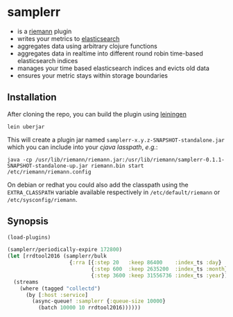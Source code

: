 # samplerr

* is a [riemann](http://riemann.io/) plugin
* writes your metrics to [elasticsearch](http://elastic.co/products/elasticsearch)
* aggregates data using arbitrary clojure functions
* aggregates data in realtime into different round robin time-based elasticsearch indices
* manages your time based elasticsearch indices and evicts old data
* ensures your metric stays within storage boundaries

## Installation

After cloning the repo, you can build the plugin using [leiningen](/technomancy/leiningen)

```
lein uberjar
```

This will create a plugin jar named `samplerr-x.y.z-SNAPSHOT-standalone.jar` which you can include into your *cjava lasspath*, *e.g.*:

```
java -cp /usr/lib/riemann/riemann.jar:/usr/lib/riemann/samplerr-0.1.1-SNAPSHOT-standalone-up.jar riemann.bin start /etc/riemann/riemann.config
```

On debian or redhat you could also add the classpath using the `EXTRA_CLASSPATH` variable available respectively in `/etc/default/riemann` or `/etc/sysconfig/riemann`.

## Synopsis

```clojure
(load-plugins)

(samplerr/periodically-expire 172800)
(let [rrdtool2016 (samplerr/bulk 
                    {:rra [{:step 20   :keep 86400    :index_ts :day}
                           {:step 600  :keep 2635200  :index_ts :month}
                           {:step 3600 :keep 31556736 :index_ts :year}]})]
  (streams
    (where (tagged "collectd")
      (by [:host :service]
        (async-queue! :samplerr {:queue-size 10000}
          (batch 10000 10 rrdtool2016))))))
```

